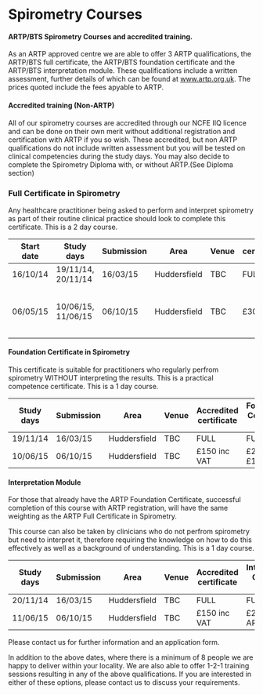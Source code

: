 # Spirometry Courses

#### ARTP/BTS Spirometry Courses and accredited training.

As an ARTP approved centre we are able to offer 3 ARTP qualifications, the ARTP/BTS full certificate, the ARTP/BTS foundation certificate and the ARTP/BTS interpretation module. These qualifications include a written assessment, further details of which can be found at www.artp.org.uk. The prices quoted include the fees apyable to ARTP.

#### Accredited training (Non-ARTP)

All of our spirometry courses are accredited through our NCFE IIQ licence and can be done on their own merit without additional registration and certification with ARTP if you so wish. These accredited, but non ARTP qualifications do not include written assessment but you will be tested on clinical competencies during the study days. You may also decide to complete the Spirometry Diploma with, or without ARTP.(See Diploma section)

### Full Certificate in Spirometry

Any healthcare practitioner being asked to perform and interpret spirometry as part of their routine clinical practice should look to complete this certificate. This is a 2 day course. 


| Start date | Study days         | Submission | Area          | Venue |certificate    | ARTP              | ARTP + Diploma   |                   
| -----------|--------------------|------------|---------------|-------|---------------|-------------------|------------------|
| 16/10/14   | 19/11/14, 20/11/14 | 16/03/15   | Huddersfield  | TBC   | FULL          |FULL               | FULL             |
| 06/05/15   | 10/06/15, 11/06/15 | 06/10/15   | Huddersfield  | TBC   | £300          |£470 +£200 to ARTP |£600 + £200 ARTP  |          

#### Foundation Certificate in Spirometry

This certificate is suitable for practitioners who regularly perfrom spirometry WITHOUT interpreting the results. This is a practical competence certificate. This is a 1 day course.


| Study days        | Submission | Area          | Venue | Accredited certificate| Foundation Certificate ARTP     |
|-------------------|------------|---------------|-------|-----------------------|---------------------------------|
| 19/11/14          | 16/03/15   | Huddersfield  | TBC   | FULL                  |FULL                             |
| 10/06/15          | 06/10/15   | Huddersfield  | TBC   | £150 inc VAT          |£230 + £150 ARTP                  | 


#### Interpretation Module

For those that already have the ARTP Foundation Certificate, successful completion of this course with ARTP registration, will have the same weighting as the ARTP Full Certificate in Spirometry.

This course can also be taken by clinicians who do not perfrom spirometry but need to interpret it, therefore requiring the knowledge on how to do this effectively as well as a background of understanding. This is a 1 day course.


| Study days        | Submission | Area          | Venue | Accredited certificate    | Interpretation Certificate ARTP |
|-------------------|------------|---------------|-------|---------------------------|---------------------------------|
| 20/11/14          | 16/03/15   | Huddersfield  | TBC   | FULL                      |FULL                             |
| 11/06/15          | 06/10/15   | Huddersfield  | TBC   | £150 inc VAT              |£230 + £50 ARTP                  | 

Please contact us for further information and an application form.

In addition to the above dates, where there is a minimum of 8 people we are happy to deliver within your locality. We are also able to offer 1-2-1 training sessions resulting in any of the above qualifications. If you are interested in either of these options, please contact us to discuss your requirements.

